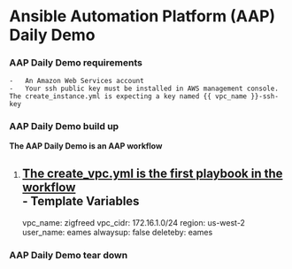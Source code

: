 # Ansible Automation Platform (AAP) Daily Demo
### AAP Daily Demo requirements  
    -   An Amazon Web Services account
    -   Your ssh public key must be installed in AWS management console.  The create_instance.yml is expecting a key named {{ vpc_name }}-ssh-key
### AAP Daily Demo build up
**The AAP Daily Demo is an AAP workflow**  
   1. [The create_vpc.yml is the first playbook in the workflow](https://github.com/redawg/Ansiblewesttigers/blob/master/Demonstrations/AAP_daily_demo/create_vpc.yml "create_vpc.yml")  
    - Template Variables
        ---
        vpc_name: zigfreed
        vpc_cidr: 172.16.1.0/24
        region: us-west-2
        user_name: eames
        alwaysup: false
        deleteby: eames
### AAP Daily Demo tear down  

